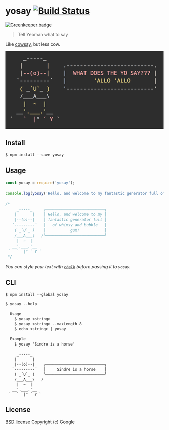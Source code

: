 # yosay [![Build Status](https://travis-ci.org/yeoman/yosay.svg?branch=master)](https://travis-ci.org/yeoman/yosay)

[![Greenkeeper badge](https://badges.greenkeeper.io/yeoman/yosay.svg)](https://greenkeeper.io/)

> Tell Yeoman what to say

Like [cowsay](http://en.wikipedia.org/wiki/Cowsay), but less cow.

![](screenshot.png)


## Install

```
$ npm install --save yosay
```


## Usage

```js
const yosay = require('yosay');

console.log(yosay('Hello, and welcome to my fantastic generator full of whimsy and bubble gum!'));

/*
     _-----_     ╭──────────────────────────╮
    |       |    │ Hello, and welcome to my │
    |--(o)--|    │ fantastic generator full │
   `---------´   │   of whimsy and bubble   │
    ( _´U`_ )    │           gum!           │
    /___A___\   /╰──────────────────────────╯
     |  ~  |
   __'.___.'__
 ´   `  |° ´ Y `
 */
```

*You can style your text with [`chalk`](https://github.com/sindresorhus/chalk) before passing it to `yosay`.*


## CLI

```
$ npm install --global yosay
```

```
$ yosay --help

  Usage
    $ yosay <string>
    $ yosay <string> --maxLength 8
    $ echo <string> | yosay

  Example
    $ yosay 'Sindre is a horse'

     _-----_
    |       |
    |--(o)--|    ╭──────────────────────────╮
   `---------´   │     Sindre is a horse    │
    ( _´U`_ )    ╰──────────────────────────╯
    /___A___\   /
     |  ~  |
   __'.___.'__
 ´   `  |° ´ Y `
```


## License

[BSD license](http://opensource.org/licenses/bsd-license.php)
Copyright (c) Google
